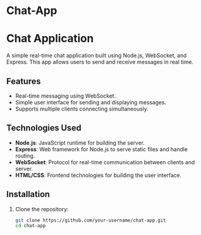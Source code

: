 # Chat-App
# Chat Application

A simple real-time chat application built using Node.js, WebSocket, and Express. This app allows users to send and receive messages in real time.

## Features

- Real-time messaging using WebSocket.
- Simple user interface for sending and displaying messages.
- Supports multiple clients connecting simultaneously.

## Technologies Used

- **Node.js**: JavaScript runtime for building the server.
- **Express**: Web framework for Node.js to serve static files and handle routing.
- **WebSocket**: Protocol for real-time communication between clients and server.
- **HTML/CSS**: Frontend technologies for building the user interface.

## Installation

1. Clone the repository:

   ```bash
   git clone https://github.com/your-username/chat-app.git
   cd chat-app
